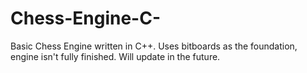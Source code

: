 # Chess-Engine-C-
Basic Chess Engine written in C++. Uses bitboards as the foundation, engine isn't fully finished. Will update in the future.
